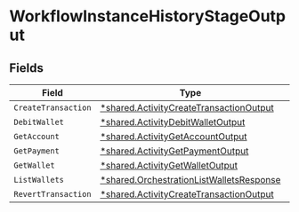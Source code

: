 # WorkflowInstanceHistoryStageOutput


## Fields

| Field                                                                                                      | Type                                                                                                       | Required                                                                                                   | Description                                                                                                |
| ---------------------------------------------------------------------------------------------------------- | ---------------------------------------------------------------------------------------------------------- | ---------------------------------------------------------------------------------------------------------- | ---------------------------------------------------------------------------------------------------------- |
| `CreateTransaction`                                                                                        | [*shared.ActivityCreateTransactionOutput](../../../pkg/models/shared/activitycreatetransactionoutput.md)   | :heavy_minus_sign:                                                                                         | N/A                                                                                                        |
| `DebitWallet`                                                                                              | [*shared.ActivityDebitWalletOutput](../../../pkg/models/shared/activitydebitwalletoutput.md)               | :heavy_minus_sign:                                                                                         | N/A                                                                                                        |
| `GetAccount`                                                                                               | [*shared.ActivityGetAccountOutput](../../../pkg/models/shared/activitygetaccountoutput.md)                 | :heavy_minus_sign:                                                                                         | N/A                                                                                                        |
| `GetPayment`                                                                                               | [*shared.ActivityGetPaymentOutput](../../../pkg/models/shared/activitygetpaymentoutput.md)                 | :heavy_minus_sign:                                                                                         | N/A                                                                                                        |
| `GetWallet`                                                                                                | [*shared.ActivityGetWalletOutput](../../../pkg/models/shared/activitygetwalletoutput.md)                   | :heavy_minus_sign:                                                                                         | N/A                                                                                                        |
| `ListWallets`                                                                                              | [*shared.OrchestrationListWalletsResponse](../../../pkg/models/shared/orchestrationlistwalletsresponse.md) | :heavy_minus_sign:                                                                                         | N/A                                                                                                        |
| `RevertTransaction`                                                                                        | [*shared.ActivityCreateTransactionOutput](../../../pkg/models/shared/activitycreatetransactionoutput.md)   | :heavy_minus_sign:                                                                                         | N/A                                                                                                        |